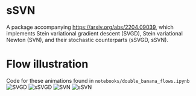 # sSVN
A package accompanying https://arxiv.org/abs/2204.09039, which implements Stein variational gradient descent (SVGD), Stein variational Newton (SVN), and their stochastic counterparts (sSVGD, sSVN).

# Flow illustration
Code for these animations found in `notebooks/double_banana_flows.ipynb`
![SVGD](https://media.giphy.com/media/m9FLn6E31NDUfGNrEJ/giphy.gif)
![sSVGD](https://media.giphy.com/media/CH7cd0w3CbeaGon7vt/giphy.gif)
![SVN](https://media.giphy.com/media/lThEzFxUIC3z1q208Q/giphy.gif)
![sSVN](https://media.giphy.com/media/BCxYUmkAQtbEJd1vam/giphy.gif)



<!-- Dynamics on a two dimensional hybrid Rosenbrock density.

SVGD
![SVGD](https://media.giphy.com/media/UoyTOJlJxG6jUxRmLw/giphy.gif)

sSVGD
![sSVGD](https://media.giphy.com/media/pbMqIPnvM1AHy82UHp/giphy.gif)

SVN
![SVN](https://media.giphy.com/media/GhWmRW75nEYhefjeOt/giphy.gif)

sSVN
![sSVN](https://media.giphy.com/media/DJG0QudaI4MQ6tFPJd/giphy.gif) -->



<!-- ![SVGD](https://media0.giphy.com/media/up1TDEaoW79ZpyPYMe/giphy.gif) -->
